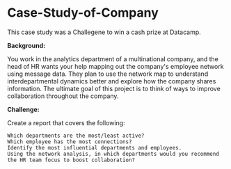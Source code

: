 # Case-Study-of-Company
This case study was a Challegene to win a cash prize at Datacamp. 

**Background:**

You work in the analytics department of a multinational company, and the head of HR wants your help mapping out the company's employee network using message data. They plan to use the network map to understand interdepartmental dynamics better and explore how the company shares information. The ultimate goal of this project is to think of ways to improve collaboration throughout the company.

**Challenge:**

Create a report that covers the following:

    Which departments are the most/least active?
    Which employee has the most connections?
    Identify the most influential departments and employees.
    Using the network analysis, in which departments would you recommend the HR team focus to boost collaboration?
